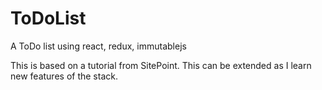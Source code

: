 # ToDoList
A ToDo list using react, redux, immutablejs

This is based on a tutorial from SitePoint.
This can be extended as I learn new features of the stack.
